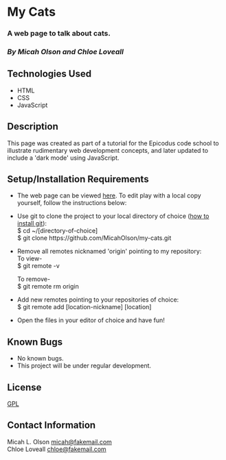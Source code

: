 # My Cats

### A web page to talk about cats.

### _By Micah Olson and Chloe Loveall_

## Technologies Used
* HTML
* CSS
* JavaScript

## Description
This page was created as part of a tutorial for the Epicodus code school to illustrate rudimentary web development concepts, and later updated to include a 'dark mode' using JavaScript.

## Setup/Installation Requirements
* The web page can be viewed [here](https://micaholson.github.io/my-cats). To edit play with a local copy yourself, follow the instructions below:  

* Use git to clone the project to your local directory of choice ([how to install git](https://www.learnhowtoprogram.com/introduction-to-programming/getting-started-with-intro-to-programming/git-and-github)):  
  $ cd ~/\[directory-of-choice\]  
  $ git clone https[]()://github.com/MicahOlson/my-cats.git  

* Remove all remotes nicknamed 'origin' pointing to my repository:  
  To view-  
  $ git remote -v  

  To remove-  
  $ git remote rm origin  
* Add new remotes pointing to your repositories of choice:  
  $ git remote add \[location-nickname\] \[location\]  

* Open the files in your editor of choice and have fun!

## Known Bugs
* No known bugs.
* This project will be under regular development. 

## License
[GPL](https://choosealicense.com/licenses/gpl-3.0/)

## Contact Information
Micah L. Olson micah@fakemail.com  
Chloe Loveall chloe@fakemail.com